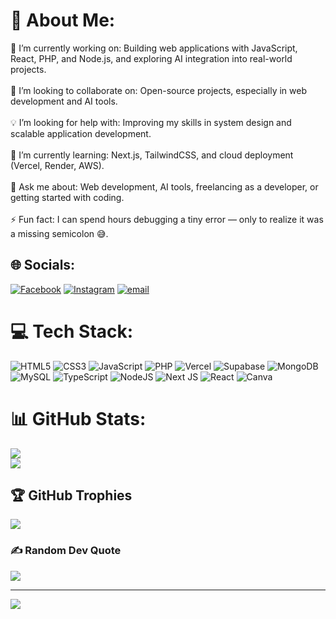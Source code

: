 # 💫 About Me:
🎯 I’m currently working on: Building web applications with JavaScript, React, PHP, and Node.js, and exploring AI integration into real-world projects.<br><br>🤝 I’m looking to collaborate on: Open-source projects, especially in web development and AI tools.<br><br>💡 I’m looking for help with: Improving my skills in system design and scalable application development.<br><br>🌱 I’m currently learning: Next.js, TailwindCSS, and cloud deployment (Vercel, Render, AWS).<br><br>💬 Ask me about: Web development, AI tools, freelancing as a developer, or getting started with coding.<br><br>⚡ Fun fact: I can spend hours debugging a tiny error — only to realize it was a missing semicolon 😅.


## 🌐 Socials:
[![Facebook](https://img.shields.io/badge/Facebook-%231877F2.svg?logo=Facebook&logoColor=white)](https://facebook.com/dinfucthin) [![Instagram](https://img.shields.io/badge/Instagram-%23E4405F.svg?logo=Instagram&logoColor=white)](https://instagram.com/dinfucthin) [![email](https://img.shields.io/badge/Email-D14836?logo=gmail&logoColor=white)](mailto:zaikaman123@gmail.com) 

# 💻 Tech Stack:
![HTML5](https://img.shields.io/badge/html5-%23E34F26.svg?style=for-the-badge&logo=html5&logoColor=white) ![CSS3](https://img.shields.io/badge/css3-%231572B6.svg?style=for-the-badge&logo=css3&logoColor=white) ![JavaScript](https://img.shields.io/badge/javascript-%23323330.svg?style=for-the-badge&logo=javascript&logoColor=%23F7DF1E) ![PHP](https://img.shields.io/badge/php-%23777BB4.svg?style=for-the-badge&logo=php&logoColor=white) ![Vercel](https://img.shields.io/badge/vercel-%23000000.svg?style=for-the-badge&logo=vercel&logoColor=white) ![Supabase](https://img.shields.io/badge/Supabase-3ECF8E?style=for-the-badge&logo=supabase&logoColor=white) ![MongoDB](https://img.shields.io/badge/MongoDB-%234ea94b.svg?style=for-the-badge&logo=mongodb&logoColor=white) ![MySQL](https://img.shields.io/badge/mysql-4479A1.svg?style=for-the-badge&logo=mysql&logoColor=white) ![TypeScript](https://img.shields.io/badge/typescript-%23007ACC.svg?style=for-the-badge&logo=typescript&logoColor=white) ![NodeJS](https://img.shields.io/badge/node.js-6DA55F?style=for-the-badge&logo=node.js&logoColor=white) ![Next JS](https://img.shields.io/badge/Next-black?style=for-the-badge&logo=next.js&logoColor=white) ![React](https://img.shields.io/badge/react-%2320232a.svg?style=for-the-badge&logo=react&logoColor=%2361DAFB) ![Canva](https://img.shields.io/badge/Canva-%2300C4CC.svg?style=for-the-badge&logo=Canva&logoColor=white)
# 📊 GitHub Stats:
![](https://nirzak-streak-stats.vercel.app/?user=zaikaman&theme=dark&hide_border=false)<br/>
![](https://github-readme-stats.vercel.app/api/top-langs/?username=zaikaman&theme=dark&hide_border=false&include_all_commits=true&count_private=false&layout=compact)

## 🏆 GitHub Trophies
![](https://github-profile-trophy.vercel.app/?username=zaikaman&theme=radical&no-frame=false&no-bg=true&margin-w=4)

### ✍️ Random Dev Quote
![](https://quotes-github-readme.vercel.app/api?type=horizontal&theme=radical)

---
[![](https://visitcount.itsvg.in/api?id=zaikaman&icon=0&color=0)](https://visitcount.itsvg.in)

<!-- Proudly created with GPRM ( https://gprm.itsvg.in ) -->
